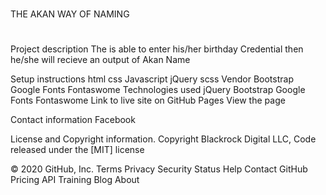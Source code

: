 #
THE AKAN WAY OF NAMING
#
#
Project description
The is able to enter his/her birthday Credential then he/she will recieve an output of Akan Name

Setup instructions
html
css
Javascript
jQuery
scss
Vendor
Bootstrap
Google Fonts
Fontaswome
Technologies used
jQuery
Bootstrap
Google Fonts
Fontaswome
Link to live site on GitHub Pages
View the page

Contact information
Facebook

License and Copyright information.
Copyright Blackrock Digital LLC, Code released under the [MIT] license

© 2020 GitHub, Inc.
Terms
Privacy
Security
Status
Help
Contact GitHub
Pricing
API
Training
Blog
About
